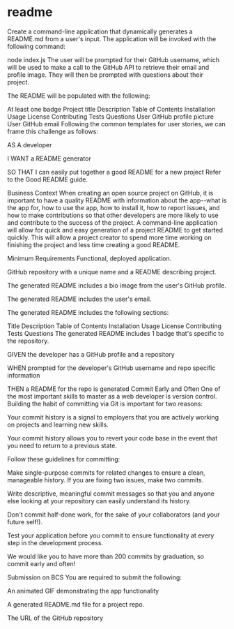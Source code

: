 # readme
Create a command-line application that dynamically generates a README.md from a user's input. The application will be invoked with the following command:

node index.js
The user will be prompted for their GitHub username, which will be used to make a call to the GitHub API to retrieve their email and profile image. They will then be prompted with questions about their project.

The README will be populated with the following:

At least one badge
Project title
Description
Table of Contents
Installation
Usage
License
Contributing
Tests
Questions
User GitHub profile picture
User GitHub email
Following the common templates for user stories, we can frame this challenge as follows:

AS A developer

I WANT a README generator

SO THAT I can easily put together a good README for a new project
Refer to the Good README guide.

Business Context
When creating an open source project on GitHub, it is important to have a quality README with information about the app--what is the app for, how to use the app, how to install it, how to report issues, and how to make contributions so that other developers are more likely to use and contribute to the success of the project. A command-line application will allow for quick and easy generation of a project README to get started quickly. This will allow a project creator to spend more time working on finishing the project and less time creating a good README.

Minimum Requirements
Functional, deployed application.

GitHub repository with a unique name and a README describing project.

The generated README includes a bio image from the user's GitHub profile.

The generated README includes the user's email.

The generated README includes the following sections:

Title
Description
Table of Contents
Installation
Usage
License
Contributing
Tests
Questions
The generated README includes 1 badge that's specific to the repository.

GIVEN the developer has a GitHub profile and a repository

WHEN prompted for the developer's GitHub username and repo specific information

THEN a README for the repo is generated
Commit Early and Often
One of the most important skills to master as a web developer is version control. Building the habit of committing via Git is important for two reasons:

Your commit history is a signal to employers that you are actively working on projects and learning new skills.

Your commit history allows you to revert your code base in the event that you need to return to a previous state.

Follow these guidelines for committing:

Make single-purpose commits for related changes to ensure a clean, manageable history. If you are fixing two issues, make two commits.

Write descriptive, meaningful commit messages so that you and anyone else looking at your repository can easily understand its history.

Don't commit half-done work, for the sake of your collaborators (and your future self!).

Test your application before you commit to ensure functionality at every step in the development process.

We would like you to have more than 200 commits by graduation, so commit early and often!

Submission on BCS
You are required to submit the following:

An animated GIF demonstrating the app functionality

A generated README.md file for a project repo.

The URL of the GitHub repository


